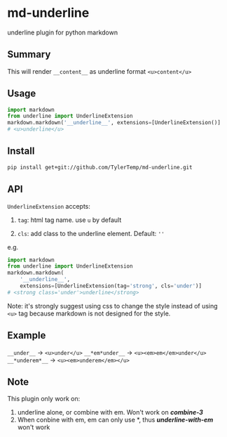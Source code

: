# md-underline

underline plugin for python markdown

## Summary

This will render `__content__` as underline format `<u>content</u>`

## Usage

```python
import markdown
from underline import UnderlineExtension
markdown.markdown('__underline__', extensions=[UnderlineExtension()]
# <u>underline</u>
```

## Install

```bash
pip install get+git://github.com/TylerTemp/md-underline.git
```

## API

`UnderlineExtension` accepts:

1.  `tag`: html tag name. use `u` by default

2.  `cls`: add class to the underline element. Default: `''`

e.g.

```python
import markdown
from underline import UnderlineExtension
markdown.markdown(
    '__underline__',
    extensions=[UnderlineExtension(tag='strong', cls='under')]
# <strong class='under'>underline</strong>
```

Note: it's strongly suggest using css to change the style instead of using `<u>` tag
because markdown is not designed for the style.

## Example

`__under__` -> `<u>under</u>`
`__*em*under__` -> `<u><em>em</em>under</u>`
`__*underem*__` -> `<u><em>underem</em></u>`

## Note

This plugin only work on:

1.  underline alone, or combine with em. Won't work on ***__combine-3__***
2.  When conbine with em, em can only use *, thus ___underline-with-em___
    won't work
